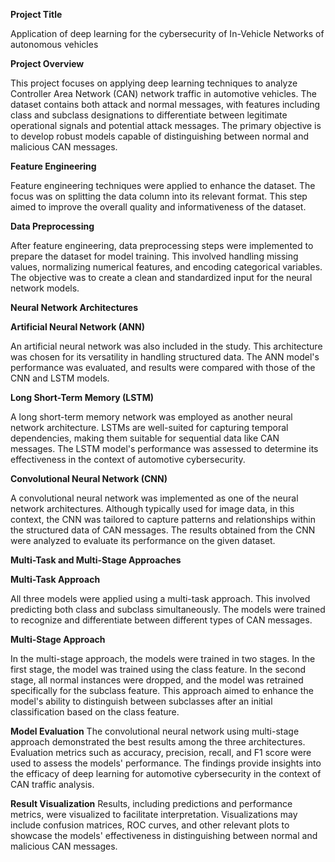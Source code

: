 **Project Title**

Application of deep learning for the cybersecurity of In-Vehicle Networks of autonomous vehicles

**Project Overview**

This project focuses on applying deep learning techniques to analyze Controller Area Network (CAN) network traffic in automotive vehicles. The dataset contains both attack and normal messages, with features including class and subclass designations to differentiate between legitimate operational signals and potential attack messages. The primary objective is to develop robust models capable of distinguishing between normal and malicious CAN messages.

**Feature Engineering**

Feature engineering techniques were applied to enhance the dataset. The focus was on splitting the data column into its relevant format. This step aimed to improve the overall quality and informativeness of the dataset.

**Data Preprocessing**

After feature engineering, data preprocessing steps were implemented to prepare the dataset for model training. This involved handling missing values, normalizing numerical features, and encoding categorical variables. The objective was to create a clean and standardized input for the neural network models.

**Neural Network Architectures**

**Artificial Neural Network (ANN)**

An artificial neural network was also included in the study. This architecture was chosen for its versatility in handling structured data. The ANN model's performance was evaluated, and results were compared with those of the CNN and LSTM models.

**Long Short-Term Memory (LSTM)**

A long short-term memory network was employed as another neural network architecture. LSTMs are well-suited for capturing temporal dependencies, making them suitable for sequential data like CAN messages. The LSTM model's performance was assessed to determine its effectiveness in the context of automotive cybersecurity.

**Convolutional Neural Network (CNN)**

A convolutional neural network was implemented as one of the neural network architectures. Although typically used for image data, in this context, the CNN was tailored to capture patterns and relationships within the structured data of CAN messages. The results obtained from the CNN were analyzed to evaluate its performance on the given dataset.

**Multi-Task and Multi-Stage Approaches**

**Multi-Task Approach**

All three models were applied using a multi-task approach. This involved predicting both class and subclass simultaneously. The models were trained to recognize and differentiate between different types of CAN messages.

**Multi-Stage Approach**

In the multi-stage approach, the models were trained in two stages. In the first stage, the model was trained using the class feature. In the second stage, all normal instances were dropped, and the model was retrained specifically for the subclass feature. This approach aimed to enhance the model's ability to distinguish between subclasses after an initial classification based on the class feature.

**Model Evaluation**
The convolutional neural network using multi-stage approach demonstrated the best results among the three architectures. Evaluation metrics such as accuracy, precision, recall, and F1 score were used to assess the models' performance. The findings provide insights into the efficacy of deep learning for automotive cybersecurity in the context of CAN traffic analysis.

**Result Visualization**
Results, including predictions and performance metrics, were visualized to facilitate interpretation. Visualizations may include confusion matrices, ROC curves, and other relevant plots to showcase the models' effectiveness in distinguishing between normal and malicious CAN messages.
